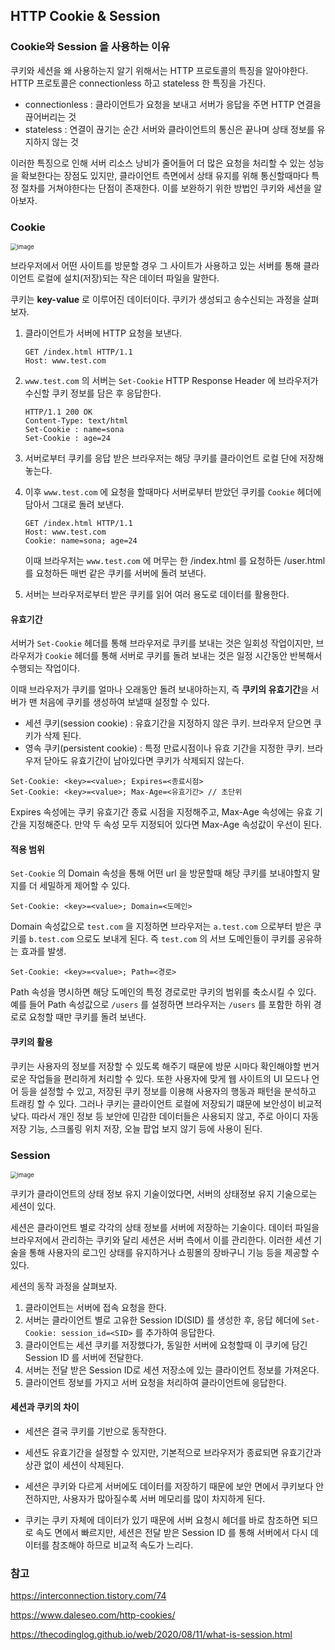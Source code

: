 ## HTTP Cookie & Session

### Cookie와 Session 을 사용하는 이유

쿠키와 세션을 왜 사용하는지 알기 위해서는 HTTP 프로토콜의 특징을 알아야한다. HTTP 프로토콜은 connectionless 하고 stateless 한 특징을 가진다.

- connectionless : 클라이언트가 요청을 보내고 서버가 응답을 주면 HTTP 연결을 끊어버리는 것
- stateless : 연결이 끊기는 순간 서버와 클라이언트의 통신은 끝나며 상태 정보를 유지하지 않는 것

이러한 특징으로 인해 서버 리소스 낭비가 줄어들어 더 많은 요청을 처리할 수 있는 성능을 확보한다는 장점도 있지만, 클라이언트 측면에서 상태 유지를 위해 통신할때마다 특정 절차를 거쳐야한다는 단점이 존재한다. 이를 보완하기 위한 방법인 쿠키와 세션을 알아보자.

### Cookie

<img src="https://user-images.githubusercontent.com/67703882/201508437-7de7fd8e-e08c-41d6-bbb0-b1db5b513cdd.png" alt="image" style="zoom:67%;" />

브라우저에서 어떤 사이트를 방문할 경우 그 사이트가 사용하고 있는 서버를 통해 클라이언트 로컬에 설치(저장)되는 작은 데이터 파일을 말한다.

쿠키는 **key-value** 로 이루어진 데이터이다. 쿠키가 생성되고 송수신되는 과정을 살펴보자.

1. 클라이언트가 서버에 HTTP 요청을 보낸다.

   ```http
   GET /index.html HTTP/1.1
   Host: www.test.com
   ```

2. `www.test.com` 의 서버는 `Set-Cookie` HTTP Response Header 에 브라우저가 수신할 쿠키 정보를 담은 후 응답한다.

   ```http
   HTTP/1.1 200 OK
   Content-Type: text/html
   Set-Cookie : name=sona
   Set-Cookie : age=24
   ```

3. 서버로부터 쿠키를 응답 받은 브라우저는 해당 쿠키를 클라이언트 로컬 단에 저장해놓는다.

4. 이후 `www.test.com` 에 요청을 할때마다 서버로부터 받았던 쿠키를 `Cookie` 헤더에 담아서 그대로 돌려 보낸다.

   ```http
   GET /index.html HTTP/1.1
   Host: www.test.com
   Cookie: name=sona; age=24
   ```

   이때 브라우저는 `www.test.com` 에 머무는 한 /index.html 를 요청하든 /user.html 를 요청하든 매번 같은 쿠키를 서버에 돌려 보낸다.

5. 서버는 브라우저로부터 받은 쿠키를 읽어 여러 용도로 데이터를 활용한다.

#### 유효기간

서버가 `Set-Cookie` 헤더를 통해 브라우저로 쿠키를 보내는 것은 일회성 작업이지만, 브라우저가 `Cookie` 헤더를 통해 서버로 쿠키를 돌려 보내는 것은 일정 시간동안 반복해서 수행되는 작업이다.

이때 브라우저가 쿠키를 얼마나 오래동안 돌려 보내야하는지, 즉 **쿠키의 유효기간**을 서버가 맨 처음에 쿠키를 생성하여 보낼때 설정할 수 있다.

- 세션 쿠키(session cookie) : 유효기간을 지정하지 않은 쿠키. 브라우저 닫으면 쿠키가 삭제 된다.
- 영속 쿠키(persistent cookie) : 특정 만료시점이나 유효 기간을 지정한 쿠키. 브라우저 닫아도 유효기간이 남아있다면 쿠키가 삭제되지 않는다.

```
Set-Cookie: <key>=<value>; Expires=<종료시점>
Set-Cookie: <key>=<value>; Max-Age=<유효기간> // 초단위
```

Expires 속성에는 쿠키 유효기간 종료 시점을 지정해주고, Max-Age 속성에는 유효 기간을 지정해준다. 만약 두 속성 모두 지정되어 있다면 Max-Age 속성값이 우선이 된다.

#### 적용 범위

`Set-Cookie` 의 Domain 속성을 통해 어떤 url 을 방문할때 해당 쿠키를 보내야할지 말지를 더 세밀하게 제어할 수 있다.

```
Set-Cookie: <key>=<value>; Domain=<도메인>
```

Domain 속성값으로 `test.com` 을 지정하면 브라우저는 `a.test.com` 으로부터 받은 쿠키를 `b.test.com` 으로도 보내게 된다. 즉 `test.com` 의 서브 도메인들이 쿠키를 공유하는 효과를 발생.

```
Set-Cookie: <key>=<value>; Path=<경로>
```

Path 속성을 명시하면 해당 도메인의 특정 경로로만 쿠키의 범위를 축소시킬 수 있다. 예를 들어 Path 속성값으로 `/users` 를 설정하면 브라우저는 `/users` 를 포함한 하위 경로로 요청할 때만 쿠키를 돌려 보낸다.

#### 쿠키의 활용

쿠키는 사용자의 정보를 저장할 수 있도록 해주기 때문에 방문 시마다 확인해야할 번거로운 작업들을 편리하게 처리할 수 있다. 또한 사용자에 맞게 웹 사이트의 UI 모드나 언어 등을 설정할 수 있고, 저장된 쿠키 정보를 이용해 사용자의 행동과 패턴을 분석하고 트래킹 할 수 있다.
그러나 쿠키는 클라이언트 로컬에 저장되기 떄문에 보안성이 비교적 낮다. 따라서 개인 정보 등 보안에 민감한 데이터들은 사용되지 않고, 주로 아이디 자동 저장 기능, 스크롤링 위치 저장, 오늘 팝업 보지 않기 등에 사용이 된다.

### Session

<img src="https://user-images.githubusercontent.com/67703882/201508448-22e8d059-69b0-4fb3-94f8-3a4853c650ac.png" alt="image" style="zoom:67%;" />

쿠키가 클라이언트의 상태 정보 유지 기술이었다면, 서버의 상태정보 유지 기술으로는 세션이 있다.

세션은 클라이언트 별로 각각의 상태 정보를 서버에 저장하는 기술이다. 데이터 파일을 브라우저에서 관리하는 쿠키와 달리 세션은 서버 측에서 이를 관리한다. 이러한 세션 기술을 통해 사용자의 로그인 상태를 유지하거나 쇼핑몰의 장바구니 기능 등을 제공할 수 있다.

세션의 동작 과정을 살펴보자.

1. 클라이언트는 서버에 접속 요청을 한다.
2. 서버는 클라이언트 별로 고유한 Session ID(SID) 를 생성한 후, 응답 헤더에 `Set-Cookie: session_id=<SID>` 를 추가하여 응답한다.
3. 클라이언트는 세션 쿠키를 저장했다가, 동일한 서버에 요청할때 이 쿠키에 담긴 Session ID 를 서버에 전달한다.
4. 서버는 전달 받은 Session ID로 세션 저장소에 있는 클라이언트 정보를 가져온다.
5. 클라이언트 정보를 가지고 서버 요청을 처리하여 클라이언트에 응답한다.

#### 세션과 쿠키의 차이

- 세션은 결국 쿠키를 기반으로 동작한다.

- 세션도 유효기간을 설정할 수 있지만, 기본적으로 브라우저가 종료되면 유효기간과 상관 없이 세션이 삭제된다.

- 세션은 쿠키와 다르게 서버에도 데이터를 저장하기 때문에 보안 면에서 쿠키보다 안전하지만, 사용자가 많아질수록 서버 메모리를 많이 차지하게 된다.

- 쿠키는 쿠키 자체에 데이터가 있기 때문에 서버 요청시 헤더를 바로 참조하면 되므로 속도 면에서 빠르지만, 세션은 전달 받은 Session ID 를 통해 서버에서 다시 데이터를 참조해야 하므로 비교적 속도가 느리다.

### 참고

https://interconnection.tistory.com/74

https://www.daleseo.com/http-cookies/

https://thecodinglog.github.io/web/2020/08/11/what-is-session.html
